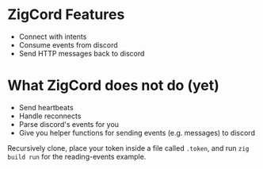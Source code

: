 # ZigCord Features
-  Connect with intents
-  Consume events from discord
-  Send HTTP messages back to discord

# What ZigCord does not do (yet)
-  Send heartbeats
-  Handle reconnects
-  Parse discord's events for you
-  Give you helper functions for sending events (e.g. messages) to discord

Recursively clone, place your token inside a file called `.token`, and run `zig build run` for the reading-events example.

